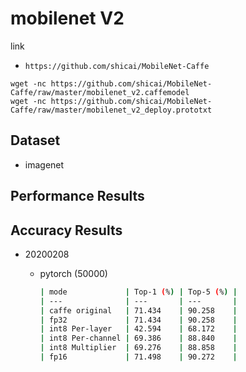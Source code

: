 # mobilenet V2

link

- `https://github.com/shicai/MobileNet-Caffe`

```
wget -nc https://github.com/shicai/MobileNet-Caffe/raw/master/mobilenet_v2.caffemodel
wget -nc https://github.com/shicai/MobileNet-Caffe/raw/master/mobilenet_v2_deploy.prototxt
```

## Dataset

- imagenet

## Performance Results

## Accuracy Results

- 20200208

  - pytorch (50000)

    ```bash
    | mode             | Top-1 (%) | Top-5 (%) |
    | ---              | ---       | ---       |
    | caffe original   | 71.434    | 90.258    |
    | fp32             | 71.434    | 90.258    |
    | int8 Per-layer   | 42.594    | 68.172    |
    | int8 Per-channel | 69.386    | 88.840    |
    | int8 Multiplier  | 69.276    | 88.858    |
    | fp16             | 71.498    | 90.272    |
    ```
